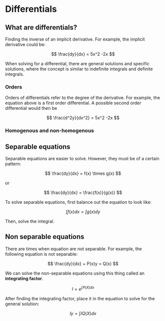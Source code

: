# Differentials

## What are differentials?

Finding the inverse of an implicit derivative. For example, the implicit derivative could be:

$$ \frac{dy}{dx} = 5x^2 -2x $$

When solving for a differential, there are general solutions and specific solutions, where the concept is similar to indefinite integrals and definite integrals.

### Orders

Orders of differentials refer to the degree of the derivative. For example, the equation above is a first order differential. A possible second order differential would then be

$$ \frac{d^2y}{dx^2} = 5x^2 -2x $$

### Homogenous and non-homogenous

## Separable equations

Separable equations are easier to solve. However, they must be of a certain pattern:

$$ \frac{dy}{dx} = f(x) \times g(x) $$

or

$$ \frac{dy}{dx} = \frac{f(x)}{g(x)} $$

To solve separable equations, first balance out the equation to look like:

$$ \int{f(x)}{dx} = \int{g(x)}{dy} $$

Then, solve the integral.

## Non separable equations

There are times when equation are not separable. For example, the following equation is not separable:

$$ \frac{dy}{dx} + P(x)y = Q(x) $$

We can solve the non-separable equations using this thing called an **integrating factor**. 

$$ I = e^{\int{P(X)}{dx}} $$

After finding the integrating factor, place it in the equation to solve for the general solution:

$$ Iy = \int{IQ(X)}{dx} $$
